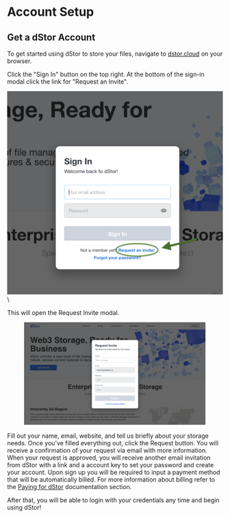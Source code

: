 # Account Setup

## Get a dStor Account

To get started using dStor to store your files, navigate to [dstor.cloud](https://dstor.cloud) on your browser.&#x20;

Click the "Sign In" button on the top right. At the bottom of the sign-in modal click the link for "Request an Invite".&#x20;

![](<../.gitbook/assets/Screenshot 2022-12-09 at 10.19.42 AM.png>)\


&#x20;This will open the Request Invite modal.&#x20;

<figure><img src="../.gitbook/assets/Screen Shot 2022-11-10 at 2.31.22 PM.png" alt=""><figcaption></figcaption></figure>

Fill out your name, email, website, and tell us briefly about your storage needs. Once you’ve filled everything out, click the Request button. You will receive a confirmation of your request via email with more information. When your request is approved, you will receive another email invitation from dStor with a link and a account key to set your password and create your account.  Upon sign up you will be required to input a payment method that will be automatically billed.  For more information about billing refer to the [Paying for dStor](../paying-for-dstor/) documentation section.

After that, you will be able to login with your credentials any time and begin using dStor!
